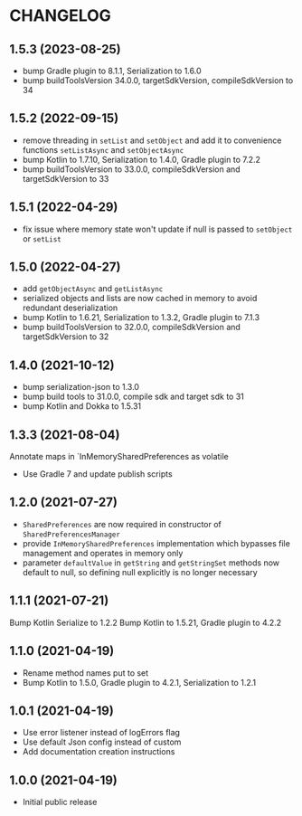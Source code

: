 # CHANGELOG

## 1.5.3 (2023-08-25)
* bump Gradle plugin to 8.1.1, Serialization to 1.6.0
* bump buildToolsVersion 34.0.0, targetSdkVersion, compileSdkVersion to 34

## 1.5.2 (2022-09-15)
* remove threading in `setList` and `setObject` and 
  add it to convenience functions `setListAsync` and `setObjectAsync`
* bump Kotlin to 1.7.10, Serialization to 1.4.0, Gradle plugin to 7.2.2
* bump buildToolsVersion to 33.0.0, compileSdkVersion and targetSdkVersion to 33

## 1.5.1 (2022-04-29)
* fix issue where memory state won't update if null is passed to `setObject` or `setList`

## 1.5.0 (2022-04-27)
* add `getObjectAsync` and `getListAsync`
* serialized objects and lists are now cached in memory to avoid redundant deserialization
* bump Kotlin to 1.6.21, Serialization to 1.3.2, Gradle plugin to 7.1.3
* bump buildToolsVersion to 32.0.0, compileSdkVersion and targetSdkVersion to 32

## 1.4.0 (2021-10-12)
* bump serialization-json to 1.3.0
* bump build tools to 31.0.0, compile sdk and target sdk to 31
* bump Kotlin and Dokka to 1.5.31

## 1.3.3 (2021-08-04)
 Annotate maps in `InMemorySharedPreferences as volatile
* Use Gradle 7 and update publish scripts

## 1.2.0 (2021-07-27)
* `SharedPreferences` are now required in constructor of `SharedPreferencesManager`
* provide `InMemorySharedPreferences` implementation which bypasses file management and operates 
  in memory only
* parameter `defaultValue` in `getString` and `getStringSet` methods now default to null, so 
  defining null explicitly is no longer necessary

## 1.1.1 (2021-07-21)
Bump Kotlin Serialize to 1.2.2
Bump Kotlin to 1.5.21, Gradle plugin to 4.2.2

## 1.1.0 (2021-04-19)
* Rename method names put to set
* Bump Kotlin to 1.5.0, Gradle plugin to 4.2.1, Serialization to 1.2.1

## 1.0.1 (2021-04-19)
* Use error listener instead of logErrors flag
* Use default Json config instead of custom
* Add documentation creation instructions

## 1.0.0 (2021-04-19)
* Initial public release

